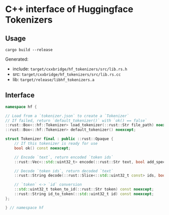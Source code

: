 # C++ interface of Huggingface Tokenizers

## Usage

`cargo build --release`

Generated:
- include: `target/cxxbridge/hf_tokenizers/src/lib.rs.h`
- src: `target/cxxbridge/hf_tokenizers/src/lib.rs.cc`
- lib: `target/release/libhf_tokenizers.a`

## Interface

```c++
namespace hf {

// Load from a `tokenizer.json` to create a `Tokenizer`
// If failed, return `default_tokenizer()` with `ok() == false`
::rust::Box<::hf::Tokenizer> load_tokenizer(::rust::Str file_path) noexcept;
::rust::Box<::hf::Tokenizer> default_tokenizer() noexcept;

struct Tokenizer final : public ::rust::Opaque {
    // If this tokenizer is ready for use
    bool ok() const noexcept;

    // Encode `text`, return encoded `token ids`
    ::rust::Vec<::std::uint32_t> encode(::rust::Str text, bool add_special_tokens) const noexcept;

    // Decode `token ids`, return decoded `text`
    ::rust::String decode(::rust::Slice<::std::uint32_t const> ids, bool skip_special_tokens) const noexcept;

    // `token` <-> `id` conversion
    ::std::uint32_t token_to_id(::rust::Str token) const noexcept;
    ::rust::String id_to_token(::std::uint32_t id) const noexcept;
};

} // namespace hf
```
